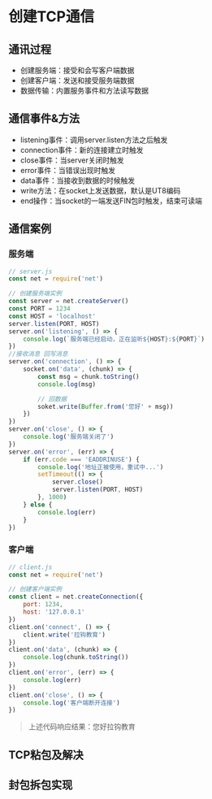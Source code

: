 # 创建TCP通信

## 通讯过程

- 创建服务端：接受和会写客户端数据
- 创建客户端：发送和接受服务端数据
- 数据传输：内置服务事件和方法读写数据

## 通信事件&方法

- listening事件：调用server.listen方法之后触发
- connection事件：新的连接建立时触发
- close事件：当server关闭时触发
- error事件：当错误出现时触发
- data事件：当接收到数据的时候触发
- write方法：在socket上发送数据，默认是UT8编码
- end操作：当socket的一端发送FIN包时触发，结束可读端

## 通信案例

### 服务端

```JavaScript
// server.js
const net = require('net')

// 创建服务端实例
const server = net.createServer()
const PORT = 1234
const HOST = 'localhost'
server.listen(PORT, HOST)
server.on('listening', () => {
    console.log(`服务端已经启动，正在监听${HOST}:${PORT}`)
})
//接收消息 回写消息
server.on('connection', () => {
    socket.on('data', (chunk) => {
        const msg = chunk.toString()
        console.log(msg)

        // 回数据
        soket.write(Buffer.from('您好' + msg))
    })
})
server.on('close', () => {
    console.log('服务端关闭了')
})
server.on('error', (err) => {
    if (err.code === 'EADDRINUSE') {
        console.log('地址正被使用，重试中...')
        setTimeout(() => {
            server.close()
            server.listen(PORT, HOST)
        }, 1000)
    } else {
        console.log(err)
    }
})
```

### 客户端

```JavaScript
// client.js
const net = require('net')

// 创建客户端实例
const client = net.createConnection({
    port: 1234,
    host: '127.0.0.1'
})
client.on('connect', () => {
    client.write('拉钩教育')
})
client.on('data', (chunk) => {
    console.log(chunk.toString())
})
client.on('error', (err) => {
    console.log(err)
})
client.on('close', () => {
    console.log('客户端断开连接')
})
```

> 上述代码响应结果：您好拉钩教育

## TCP粘包及解决

## 封包拆包实现
